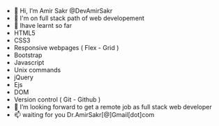 - 👋 Hi, I’m Amir Sakr @DevAmirSakr
- 👀 I'm on full stack path of web developement
- 🌱 Ihave learnt so far
-  HTML5
-  CSS3
-  Responsive webpages ( Flex - Grid )
-  Bootstrap
-  Javascript
-  Unix commands
-  jQuery
-  Ejs
-  DOM
-  Version control ( Git - Github )
- 💞️ I’m looking forward to get a remote job as full stack web developer
- 📫 waiting for you Dr.AmirSakr[@]Gmail[dot]com
<!---
DevAmirSakr/DevAmirSakr is a ✨ special ✨ repository because its `README.md` (this file) appears on your GitHub profile.
You can click the Preview link to take a look at your changes.
--->
